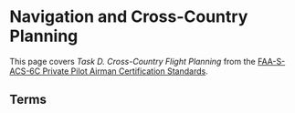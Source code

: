 # Navigation and Cross-Country Planning

This page covers *Task D. Cross-Country Flight Planning* from the [FAA-S-ACS-6C Private Pilot Airman Certification Standards](https://www.faa.gov/training_testing/testing/acs/private_airplane_acs_6.pdf).

## Terms

<!--@include: ./docs/src/includes/navigation/terms.md | shift:2-->

<!--@include: ./docs/src/includes/altitudes.md | shift:2-->
<!--@include: ./docs/src/includes/airspeeds.md | shift:2-->

<!--@include: ./docs/src/includes/navigation/plotting-calcs-and-alts.md | shift:1-->
<!--@include: ./docs/src/includes/navigation/pilotage-dead-reckoning.md | shift:1-->
<!--@include: ./docs/src/includes/navigation/radio-nav-basics.md | shift:1-->
<!--@include: ./docs/src/includes/navigation/diversion.md | shift:1-->
<!--@include: ./docs/src/includes/navigation/lost-procedures.md | shift:1-->
<!--@include: ./docs/src/includes/navigation/fuel-calcs.md | shift:1-->
<!--@include: ./docs/src/includes/navigation/flight-log.md | shift:1-->
<!--@include: ./docs/src/includes/navigation/weather-check.md | shift:1-->
<!--@include: ./docs/src/includes/navigation/flight-plan.md | shift:1-->
<!--@include: ./docs/src/includes/navigation/references.md | shift:1-->
